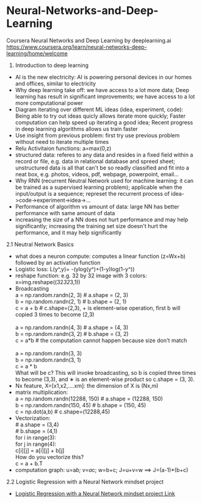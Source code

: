 # Neural-Networks-and-Deep-Learning
Coursera Neural Networks and Deep Learning by deeplearning.ai
https://www.coursera.org/learn/neural-networks-deep-learning/home/welcome
1. Introduction to deep learning
  - AI is the new electricity: AI is powering personal devices in our homes and offices, similar to electricity
  - Why deep learning take off: we have access to a lot more data; Deep learning has result in significant improvements; we have access to                                 a lot more computational power
  - Diagram iterating over different ML ideas (idea, experiment, code): 
        Being able to try out ideas quicly allows iterate more quickly;
        Faster computation can help speed up iterating a good idea;
        Recent progress in deep learning algorithms allows us train faster
  - Use insight from previous problem: first try use previous problem without need to iterate multiple times
  - Relu Activitaion functions: a=max(0,z)
  - structured data: referes to any data and resides in a fixed field within a record or file, e.g. data in relational database and spreed sheet; unstructured data is all that can't be so readly classified and fit into a neat box, e.g. photos, videos, pdf, webpage, powerpoint, email...
  - Why RNN (recurrent Neutral Network used for machine learning: it can be trained as a supervised learning problem); applicable when the input/output is a sequence; represet the recurrent process of idea->code->experiment->idea->...
  - Performance of algorithm vs amount of data: large NN has better performance with same amount of data
  - increasing the size of a NN does not hurt performance and may help significantly; increasing the training set size doesn't hurt the performance, and it may help significantly
  
  2.1 Neutral Network Basics
  - what does a neuron compute: computes a linear function (z=Wx+b) followed by an activation function
  - Logistic loss: L(y^,y)= -(ylog(y^)+(1-y)log(1-y^))
  - reshape function: e.g. 32 by 32 image with 3 colors: x=img.reshape((32*32*3,1))
  - Broadcasting
  		 <br/>a = np.random.randn(2, 3) # a.shape = (2, 3)
       <br/>b = np.random.randn(2, 1) # b.shape = (2, 1)
       <br/>c = a + b # c.shape=(2,3), + is element-wise operation, first b will copied 3 times to become (2,3)
       <br/><br/>
       a = np.random.randn(4, 3) # a.shape = (4, 3)
       <br/>b = np.random.randn(3, 2) # b.shape = (3, 2)
       <br/>c = a*b # the computation cannot happen because size don't match                                                             
       <br/>a = np.random.randn(3, 3)
       <br/>b = np.random.randn(3, 1)
       <br/>c = a * b
       <br/>What will be c? This will invoke broadcasting, so b is copied three times to become (3,3), and ∗ is an element-wise product         so c.shape = (3, 3).
  - Nx feature, X=[x1,x2,....xm]: the dimension of X is (Nx,m)
  - matrix multiplication: 
  <br/>a = np.random.randn(12288, 150) # a.shape = (12288, 150)
  <br/>b = np.random.randn(150, 45) # b.shape = (150, 45)
   <br/>c = np.dot(a,b) # c.shape=(12288,45)
  - Vectorization:
      <br/># a.shape = (3,4)
      <br/># b.shape = (4,1)
      <br/>for i in range(3):
        <br/>for j in range(4):
          <br/>c[i][j] = a[i][j] + b[j]
      <br/>How do you vectorize this?
      <br/>c = a + b.T
   - computation graph: u=a*b; v=a*c; w=b+c; J=u+v=w  ==> J=(a-1)*(b+c) 
  
  2.2 Logistic Regression with a Neural Network mindset project
  - [Logistic Regression with a Neural Network mindset project Link](Logistic+Regression+with+a+Neural+Network+mindset+v5.ipynb)
